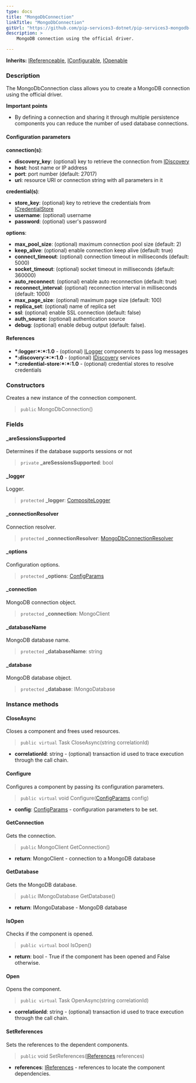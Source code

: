 ```yaml
---
type: docs
title: "MongoDbConnection"
linkTitle: "MongoDbConnection"
gitUrl: "https://github.com/pip-services3-dotnet/pip-services3-mongodb-dotnet"
description: >
    MongoDB connection using the official driver.

---
```


**Inherits:** [IReferenceable](../../../commons/refer/ireferenceable), [IConfigurable](../../../commons/config/iconfigurable), [IOpenable](../../../commons/run/iopenable)

### Description

The MongoDbConnection class allows you to create a MongoDB connection using the official driver.

**Important points**

- By defining a connection and sharing it through multiple persistence components you can reduce the number of used database connections.

#### Configuration parameters
**connection(s)**:    
- **discovery_key**: (optional) key to retrieve the connection from [IDiscovery](../../../components/connect/idiscovery)
- **host**: host name or IP address
- **port**: port number (default: 27017)
- **uri**: resource URI or connection string with all parameters in it

**credential(s)**:    
- **store_key**: (optional) key to retrieve the credentials from [ICredentialStore](../../../components/auth/icredential_store)
- **username**: (optional) username
- **password**: (optional) user's password

**options**:
- **max_pool_size**: (optional) maximum connection pool size (default: 2)
- **keep_alive**: (optional) enable connection keep alive (default: true)
- **connect_timeout**: (optional) connection timeout in milliseconds (default: 5000)
- **socket_timeout**: (optional) socket timeout in milliseconds (default: 360000)
- **auto_reconnect**: (optional) enable auto reconnection (default: true)
- **reconnect_interval**: (optional) reconnection interval in milliseconds (default: 1000)
- **max_page_size**: (optional) maximum page size (default: 100)
- **replica_set**: (optional) name of replica set
- **ssl**: (optional) enable SSL connection (default: false)
- **auth_source**: (optional) authentication source
- **debug**: (optional) enable debug output (default: false).

#### References
- **\*:logger:\*:\*:1.0** - (optional) [ILogger](../../../components/log/ilogger) components to pass log messages
- **\*:discovery:\*:\*:1.0** - (optional) [IDiscovery](../../../components/connect/idiscovery) services
- **\*:credential-store:\*:\*:1.0** - (optional) credential stores to resolve credentials


### Constructors
Creates a new instance of the connection component.

> `public` MongoDbConnection()

### Fields

<span class="hide-title-link">

#### _areSessionsSupported
Determines if the database supports sessions or not
> `private` **_areSessionsSupported**: bool

#### _logger
Logger.
> `protected` **_logger**: [CompositeLogger](../../../components/log/composite_logger)

#### _connectionResolver
Connection resolver.
> `protected` **_connectionResolver**: [MongoDbConnectionResolver](../mongodb_connection_resolver) 

#### _options
Configuration options.
> `protected` **_options**: [ConfigParams](../../../commons/config/config_params) 

#### _connection
MongoDB connection object.
> `protected` **_connection**: MongoClient

#### _databaseName
MongoDB database name.
> `protected` **_databaseName**: string

#### _database
MongoDB database object.
> `protected` **_database**: IMongoDatabase

</span>


### Instance methods

#### CloseAsync
Closes a component and frees used resources.

> `public virtual` Task CloseAsync(string correlationId)

- **correlationId**: string - (optional) transaction id used to trace execution through the call chain.


#### Configure
Configures a component by passing its configuration parameters.

> `public virtual` void Configure([ConfigParams](../../../commons/config/config_params) config)

- **config**: [ConfigParams](../../../commons/config/config_params) - configuration parameters to be set.


#### GetConnection
Gets the connection.

> `public` MongoClient GetConnection()

- **return**: MongoClient - connection to a MongoDB database


#### GetDatabase
Gets the MongoDB database.

> `public` IMongoDatabase GetDatabase()

- **return**: IMongoDatabase - MongoDB database


#### IsOpen
Checks if the component is opened.

> `public virtual` bool IsOpen()

- **return**: bool - True if the component has been opened and False otherwise.


#### Open
Opens the component.

> `public virtual` Task OpenAsync(string correlationId)

- **correlationId**: string - (optional) transaction id used to trace execution through the call chain.


#### SetReferences
Sets the references to the dependent components.

> `public` void SetReferences([IReferences](../../../commons/refer/ireferences) references)

- **references**: [IReferences](../../../commons/refer/ireferences) - references to locate the component dependencies.
